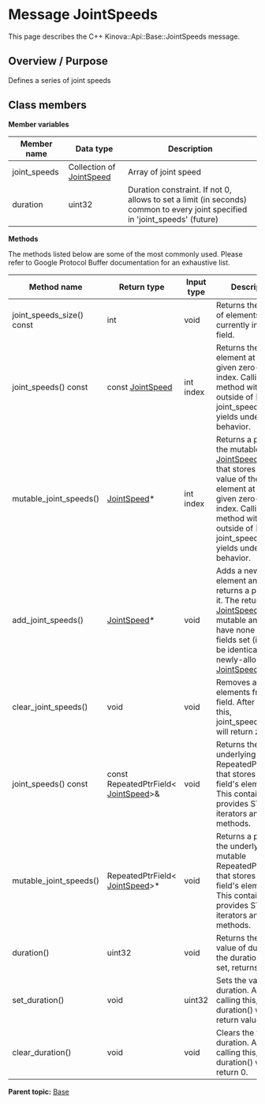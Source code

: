# Message JointSpeeds

This page describes the C++ Kinova::Api::Base::JointSpeeds message.

## Overview / Purpose

Defines a series of joint speeds

## Class members

 **Member variables** 

|Member name|Data type|Description|
|-----------|---------|-----------|
|joint\_speeds|Collection of [JointSpeed](msg_Base_JointSpeed.md#)|Array of joint speed|
|duration|uint32|Duration constraint. If not 0, allows to set a limit \(in seconds\) common to every joint specified in 'joint\_speeds' \(future\)|

 **Methods** 

The methods listed below are some of the most commonly used. Please refer to Google Protocol Buffer documentation for an exhaustive list.

|Method name|Return type|Input type|Description|
|-----------|-----------|----------|-----------|
|joint\_speeds\_size\(\) const|int|void|Returns the number of elements currently in the field.|
|joint\_speeds\(\) const|const [JointSpeed](msg_Base_JointSpeed.md#)|int index|Returns the element at the given zero-based index. Calling this method with index outside of \[0, joint\_speeds\_size\(\)\) yields undefined behavior.|
|mutable\_joint\_speeds\(\)| [JointSpeed](msg_Base_JointSpeed.md#)\*|int index|Returns a pointer to the mutable [JointSpeed](msg_Base_JointSpeed.md#) object that stores the value of the element at the given zero-based index. Calling this method with index outside of \[0, joint\_speeds\_size\(\)\) yields undefined behavior.|
|add\_joint\_speeds\(\)| [JointSpeed](msg_Base_JointSpeed.md#)\*|void|Adds a new element and returns a pointer to it. The returned [JointSpeed](msg_Base_JointSpeed.md#) is mutable and will have none of its fields set \(i.e. it will be identical to a newly-allocated [JointSpeed](msg_Base_JointSpeed.md#)\).|
|clear\_joint\_speeds\(\)|void|void|Removes all elements from the field. After calling this, joint\_speeds\_size\(\) will return zero.|
|joint\_speeds\(\) const|const RepeatedPtrField< [JointSpeed](msg_Base_JointSpeed.md#)\>&|void|Returns the underlying RepeatedPtrField that stores the field's elements. This container class provides STL-like iterators and other methods.|
|mutable\_joint\_speeds\(\)|RepeatedPtrField< [JointSpeed](msg_Base_JointSpeed.md#)\>\*|void|Returns a pointer to the underlying mutable RepeatedPtrField that stores the field's elements. This container class provides STL-like iterators and other methods.|
|duration\(\)|uint32|void|Returns the current value of duration. If the duration is not set, returns 0.|
|set\_duration\(\)|void|uint32|Sets the value of duration. After calling this, duration\(\) will return value.|
|clear\_duration\(\)|void|void|Clears the value of duration. After calling this, duration\(\) will return 0.|

**Parent topic:** [Base](../references/summary_Base.md)


